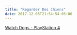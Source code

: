 ```yaml
---
title: "Regarder Des Chiens"
date: 2017-12-05T21:54:54-05:00
---
```


<a target="_blank" href="https://www.amazon.com/gp/product/B00BI83EVU/ref=as_li_tl?ie=UTF8&camp=1789&creative=9325&creativeASIN=B00BI83EVU&linkCode=as2&tag=palisir-20&linkId=b5c69df4e58bf7fcf7a0dbcd739f0a15">Watch Dogs - PlayStation 4</a><i class="fa fa-external-link" aria-hidden="true"></i><img src="//ir-na.amazon-adsystem.com/e/ir?t=palisir-20&l=am2&o=1&a=B00BI83EVU" width="1" height="1" border="0" alt="" style="border:none !important; margin:0px !important;" />